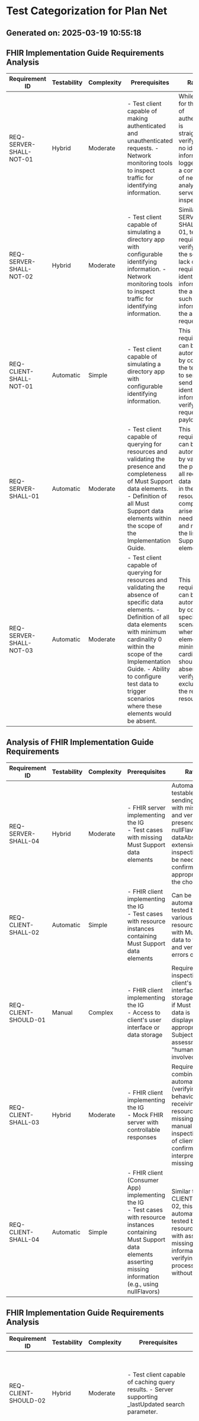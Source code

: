 # Test Categorization for Plan Net

## Generated on: 2025-03-19 10:55:18

## FHIR Implementation Guide Requirements Analysis

| Requirement ID | Testability | Complexity | Prerequisites | Rationale |
|---|---|---|---|---|
| REQ-SERVER-SHALL-NOT-01 | Hybrid | Moderate | - Test client capable of making authenticated and unauthenticated requests. - Network monitoring tools to inspect traffic for identifying information. |  While testing for the absence of authentication is straightforward, verifying that no identifying information is logged requires a combination of network analysis and server-side log inspection. |
| REQ-SERVER-SHALL-NOT-02 | Hybrid | Moderate | - Test client capable of simulating a directory app with configurable identifying information. - Network monitoring tools to inspect traffic for identifying information. | Similar to REQ-SERVER-SHALL-NOT-01, testing requires verifying both the server's lack of requirement for identifying information and the absence of such information in the actual requests. |
| REQ-CLIENT-SHALL-NOT-01 | Automatic | Simple | - Test client capable of simulating a directory app with configurable identifying information. | This requirement can be tested automatically by configuring the test client to send and not send identifying information and verifying the request payload. |
| REQ-SERVER-SHALL-01 | Automatic | Moderate | - Test client capable of querying for resources and validating the presence and completeness of Must Support data elements. - Definition of all Must Support data elements within the scope of the Implementation Guide. | This requirement can be tested automatically by validating the presence of all required data elements in the returned resources. The complexity arises from the need to define and maintain the list of Must Support elements. |
| REQ-SERVER-SHALL-NOT-03 | Automatic | Moderate | - Test client capable of querying for resources and validating the absence of specific data elements. - Definition of all data elements with minimum cardinality 0 within the scope of the Implementation Guide. - Ability to configure test data to trigger scenarios where these elements would be absent. | This requirement can be tested automatically by configuring specific scenarios where data elements with minimum cardinality 0 should be absent and verifying their exclusion from the returned resources. | 


## Analysis of FHIR Implementation Guide Requirements

| Requirement ID | Testability | Complexity | Prerequisites | Rationale |
|---|---|---|---|---|
| REQ-SERVER-SHALL-04 | Hybrid | Moderate | - FHIR server implementing the IG<br>- Test cases with missing Must Support data elements | Automatically testable by sending requests with missing data and verifying the presence of nullFlavors or dataAbsentReason extension. Manual inspection might be needed to confirm the appropriateness of the chosen reason. |
| REQ-CLIENT-SHALL-02 | Automatic | Simple | - FHIR client implementing the IG<br>- Test cases with resource instances containing Must Support data elements | Can be automatically tested by sending various valid resource instances with Must Support data to the client and verifying no errors occur. |
| REQ-CLIENT-SHOULD-01 | Manual | Complex | - FHIR client implementing the IG<br>- Access to client's user interface or data storage | Requires manual inspection of the client's user interface or data storage to confirm if Must Support data is displayed/stored appropriately. Subjective assessment of "human use" is involved. |
| REQ-CLIENT-SHALL-03 | Hybrid | Moderate | - FHIR client implementing the IG<br>- Mock FHIR server with controllable responses | Requires a combination of automated testing (verifying client behavior when receiving resources with missing data) and manual inspection/analysis of client logic to confirm the interpretation of missing data. |
| REQ-CLIENT-SHALL-04 | Automatic | Simple | - FHIR client (Consumer App) implementing the IG<br>- Test cases with resource instances containing Must Support data elements asserting missing information (e.g., using nullFlavors) | Similar to REQ-CLIENT-SHALL-02, this can be automatically tested by sending resource instances with assertions of missing information and verifying the client processes them without errors. | 


## FHIR Implementation Guide Requirements Analysis

| Requirement ID | Testability | Complexity | Prerequisites | Rationale |
|---|---|---|---|---|
| REQ-CLIENT-SHOULD-02 | Hybrid | Moderate | - Test client capable of caching query results. - Server supporting _lastUpdated search parameter. |  - **Automatic:** Can automatically send queries with _lastUpdated filter and verify results. - **Manual:** Requires inspection to confirm client caching mechanism is utilizing the timestamp appropriately. |
| REQ-CLIENT-SHOULD-03 | Hybrid | Moderate | - Test client capable of caching query results. - Server supporting _id queries. | - **Automatic:** Can automatically send periodic _id queries for cached data and verify responses. - **Manual:** Requires inspection to confirm client behavior upon receiving "not found" responses (e.g., data refresh). |
| REQ-SERVER-SHALL-01 | Automatic | Simple | - Test client capable of querying HealthcareService resources. | Straightforward verification by querying for HealthcareService resources and confirming their existence. |
| REQ-SERVER-SHOULD-01 | Manual | Simple | - Access to HealthcareService resources. - Understanding of expected Organization association logic. | Requires inspecting HealthcareService resources to verify the presence and correctness of Organization references, considering the "solo practitioner" exception. |
| REQ-SERVER-SHOULD-02 | Manual | Moderate | - Access to PractitionerRole and OrganizationAffiliation resources. - Understanding of Network linking logic. |  Requires inspecting PractitionerRole and OrganizationAffiliation resources to confirm the presence and correctness of Network references, ensuring alignment with the described logic. | 


## FHIR Implementation Guide Requirement Analysis

| Requirement ID | Testability | Complexity | Prerequisites | Rationale |
|---|---|---|---|---|
| REQ-SERVER-SHOULD-03 | Hybrid | Moderate | Access to PractitionerRole, OrganizationAffiliation, HealthcareServices, Organization, Network, and Location resources. |  Automatic verification of resource presence and linkage is possible. However, manual inspection might be needed to confirm the semantic correctness of the associations. |
| REQ-SERVER-MAY-01 | Automatic | Simple |  N/A | This requirement can be tested automatically by checking if Location resources can have a valid GeoJSON object associated with them. |
| REQ-SERVER-SHALL-01 | Manual | Complex |  Complete list of defined profiles in the Implementation Guide. |  This requires manual verification by comparing the supported profiles against the defined profiles in the IG. |
| REQ-SERVER-SHALL-02 | Hybrid | Complex |  Access to FHIR specification and understanding of RESTful behavior. |  Automated tests can cover standard RESTful operations. However, manual review and specific test cases might be needed for edge cases and complex interactions. |
| REQ-SERVER-SHALL-03 | Automatic | Moderate |  Ability to trigger different request scenarios. |  This can be tested automatically by sending requests that should trigger each specific response class and verifying the returned status code. | 


## Analysis of FHIR Implementation Guide Requirements

| Requirement ID | Testability | Complexity | Prerequisites | Rationale |
|---|---|---|---|---|
| REQ-SERVER-SHALL-04 | Automatic | Simple | - Test client capable of sending JSON requests  - Access to Plan-Net Server endpoint |  Verifying JSON support can be automated by sending a JSON request and checking for a successful response code (e.g., 200 OK). |
| REQ-SERVER-SHALL-05 | Automatic | Simple | - Test client capable of retrieving FHIR resources - Access to Plan-Net Server endpoint |  Automated tests can retrieve resources and assert the presence and correctness of the `meta.profile` attribute. |
| REQ-SERVER-SHALL-06 | Hybrid | Complex | - Test client capable of constructing complex search queries - Comprehensive list of supported search parameters and their combinations - Access to Plan-Net Server endpoint with populated data |  Testing individual search parameters can be automated. However, testing all combinations might be impractical. A hybrid approach using automated tests for common combinations and manual spot-checks for edge cases is recommended. |
| REQ-SERVER-SHALL-07 | Hybrid | Moderate | - Test client capable of constructing chained search queries - List of search parameters with the 'chain' property - Access to Plan-Net Server endpoint with data supporting chained relationships |  Automated tests can verify forward and reverse chaining for each specified parameter. Manual review might be needed to confirm the correctness of chained results in specific scenarios. |
| REQ-SERVER-SHOULD-01 | Automatic | Simple | - Test client capable of sending XML requests - Access to Plan-Net Server endpoint |  Similar to JSON support, XML support can be tested by sending an XML request and verifying the response code. As it's a SHOULD requirement, failure shouldn't be a blocking issue. | 


## FHIR Implementation Guide Requirement Analysis

| Requirement ID | Testability | Complexity | Prerequisites | Rationale |
|---|---|---|---|---|
| REQ-SERVER-SHALL-08 | Automatic | Simple | - Test client capable of sending unauthorized requests  - Server running with authentication enabled |  Verifying HTTP response codes can be automated. Authentication setup is a common prerequisite. |
| REQ-SERVER-SHALL-01 | Automatic | Moderate | - Test client capable of sending search-type and read requests | Requires testing multiple interaction types, increasing complexity slightly. |
| REQ-SERVER-SHOULD-01 | Automatic | Simple | - Test client capable of sending vread requests |  Similar to read interaction testing, but with a specific version request. |
| REQ-SERVER-SHALL-02 | Automatic | Simple | - Test client capable of sending GET requests with specific IDs |  Straightforward resource retrieval by ID. |
| REQ-SERVER-SHOULD-02 | Automatic | Moderate | - Test client capable of sending GET requests with specific IDs and versions |  Similar to retrieving by ID, but includes version parameter, adding complexity. | 


## FHIR Implementation Guide Requirement Analysis

| Requirement ID | Testability | Complexity | Prerequisites | Rationale |
|---|---|---|---|---|
| REQ-SERVER-SHALL-03 | Automatic | Simple | - FHIR Server running  - Test client capable of making GET requests with _include parameters | This requirement involves a specific GET request with a defined parameter. Automated tests can easily construct and execute this request, then validate the response structure. |
| REQ-SERVER-SHALL-04 | Automatic | Moderate | - FHIR Server running  - Test client capable of making GET requests with search parameters  - Pre-existing Organization resource | This requirement involves searching with a specific search parameter. Automated tests can create an Organization resource, use its ID in the search request, and validate the response. |
| REQ-SERVER-SHALL-05 | Automatic | Simple | - FHIR Server running  - Test client capable of making GET requests with search parameters  - Pre-existing Endpoint resource | This requirement involves searching by _id, which is straightforward to test automatically. Tests can create an Endpoint resource, use its ID in the search request, and validate the response. |
| REQ-SERVER-SHALL-06 | Automatic | Simple | - FHIR Server running  - Test client capable of making GET requests with search parameters | This requirement involves searching by _lastUpdated. Automated tests can easily construct a GET request with a valid date/time value for this parameter and validate the response. |
| REQ-SERVER-SHALL-07 | Hybrid | Moderate | - FHIR Server running  - Test client capable of making GET and SEARCH requests  - Understanding of FHIR search-type interaction | This requirement involves verifying support for both 'search-type' and 'read' interactions. While 'read' can be tested automatically, 'search-type' might require manual inspection of CapabilityStatement or conformance documentation alongside automated 'SEARCH' requests. | 


## FHIR Implementation Guide Requirement Analysis

| Requirement ID | Testability | Complexity | Prerequisites | Rationale |
|---|---|---|---|---|
| REQ-SERVER-SHOULD-03 | Hybrid | Simple | FHIR Server supporting vread | While the request can be automated, verifying the content requires manual inspection against the specification. |
| REQ-SERVER-SHALL-08 | Automatic | Simple | FHIR Server with HealthcareService resources | This involves a simple GET request and response code validation (200). |
| REQ-SERVER-SHOULD-04 | Automatic | Moderate | FHIR Server with versioned HealthcareService resources | Requires constructing a specific URL with ID and version, but the validation is automated. |
| REQ-SERVER-SHALL-09 | Automatic | Moderate | FHIR Server with HealthcareService resources and linked resources | Involves multiple GET requests with _includes, but response validation is automated. |
| REQ-SERVER-SHALL-10 | Automatic | Moderate | FHIR Server with HealthcareService resources and reverse-linked resources | Similar to REQ-SERVER-SHALL-09, but with _revincludes, requiring specific data setup. | 


## Analysis of FHIR Implementation Guide Requirements

| Requirement ID | Testability | Complexity | Prerequisites | Rationale |
|---|---|---|---|---|
| REQ-SERVER-SHALL-11 | Automatic | Simple | - FHIR Server running<br>- Test HealthcareService resources with location data | This requirement focuses on a single search parameter and a simple GET request, making it suitable for automated testing. |
| REQ-SERVER-SHALL-12 | Automatic | Simple | - FHIR Server running<br>- Test HealthcareService resources with coverage-area data | Similar to REQ-SERVER-SHALL-11, this requirement can be automatically tested with a specific GET request and pre-populated data. |
| REQ-SERVER-SHALL-13 | Automatic | Simple | - FHIR Server running<br>- Test HealthcareService resources with organization data | This requirement follows the same pattern as the previous two, allowing for straightforward automated testing. |
| REQ-SERVER-SHALL-14 | Automatic | Simple | - FHIR Server running<br>- Test HealthcareService resources with endpoint data | This requirement can be automatically tested by sending a GET request with the specified search parameter and verifying the response. |
| REQ-SERVER-SHALL-15 | Automatic | Simple | - FHIR Server running<br>- Test HealthcareService resources with name data | This requirement can be automatically tested using a GET request with the 'name' search parameter and pre-populated data. | 

**General Notes:**

* All requirements are categorized as "Automatic" because they involve testing specific API endpoints and responses, which can be automated using testing frameworks.
* The complexity is "Simple" for all requirements because they involve single search parameters and basic GET requests.
* Prerequisites for all tests include a running FHIR server and pre-populated test data containing the relevant information (location, coverage-area, organization, endpoint, name) for HealthcareService resources. 


## FHIR Implementation Guide Requirements Analysis

| Requirement ID | Testability | Complexity | Prerequisites | Rationale |
|---|---|---|---|---|
| REQ-SERVER-SHALL-16 | Automatic | Simple | - FHIR Server running<br>- Test HealthcareService resources with different service-category values | The requirement clearly defines the search parameter and expected behavior. Automated tests can send requests with different `service-category` values and verify the response. |
| REQ-SERVER-SHALL-17 | Automatic | Simple | - FHIR Server running<br>- Test HealthcareService resources with different service-type values | Similar to REQ-SERVER-SHALL-16, this requirement is specific and can be tested automatically by sending requests with various `service-type` values. |
| REQ-SERVER-SHALL-18 | Automatic | Simple | - FHIR Server running<br>- Test HealthcareService resources with different specialty values |  This requirement follows the same pattern as the previous two and can be tested automatically using different `specialty` values in the requests. |
| REQ-SERVER-SHALL-19 | Automatic | Simple | - FHIR Server running<br>- Test HealthcareService resources with known IDs | This requirement can be tested automatically by querying for resources with known IDs and verifying the response. |
| REQ-SERVER-SHALL-20 | Automatic | Moderate | - FHIR Server running<br>- Test HealthcareService resources with different lastUpdated timestamps<br>- Ability to manipulate resource timestamps for testing | This requirement can be tested automatically, but requires the ability to control and manipulate the `_lastUpdated` timestamp of test resources to ensure accurate verification. | 


## FHIR Implementation Guide Requirement Analysis

| Requirement ID | Testability | Complexity | Prerequisites | Rationale |
|---|---|---|---|---|
| REQ-SERVER-SHALL-21 | Automatic | Simple | - FHIR Server running  - Test client capable of sending search-type and read requests | This requirement focuses on standard FHIR interactions (search-type, read) which can be tested automatically. |
| REQ-SERVER-SHOULD-05 | Automatic | Simple | - FHIR Server running  - Test client capable of sending vread requests | Similar to the previous requirement, this one focuses on a standard FHIR interaction (vread) and can be tested automatically. |
| REQ-SERVER-SHALL-22 | Automatic | Simple | - FHIR Server running  - Test client capable of sending GET requests  - Pre-existing InsurancePlan resource with known ID | This requirement specifies a concrete GET request format for retrieving a resource by ID, making it suitable for automated testing. |
| REQ-SERVER-SHOULD-06 | Automatic | Moderate | - FHIR Server running  - Test client capable of sending GET requests  - Pre-existing InsurancePlan resource with known ID and version | Similar to the previous requirement, but includes version in the request, slightly increasing complexity. |
| REQ-SERVER-SHALL-23 | Automatic | Complex | - FHIR Server running  - Test client capable of sending GET requests with _includes  - Pre-existing InsurancePlan resources with related resources (administered-by, owned-by, coverage-area) | This requirement involves testing _includes functionality, which requires setting up relationships between resources, making it more complex. | 


## Analysis of FHIR Implementation Guide Requirements

| Requirement ID | Testability | Complexity | Prerequisites | Rationale |
|---|---|---|---|---|
| REQ-SERVER-SHALL-24 | Automatic | Simple | - FHIR Server running<br>- Test data with InsurancePlan resources and varying `administered-by` values | This requirement involves a simple GET request with a search parameter. Automated tests can easily construct the request and verify the response. |
| REQ-SERVER-SHALL-25 | Automatic | Simple | - FHIR Server running<br>- Test data with InsurancePlan resources and varying `owned-by` values | Similar to REQ-SERVER-SHALL-24, this involves a straightforward GET request with a different search parameter. |
| REQ-SERVER-SHALL-26 | Automatic | Moderate | - FHIR Server running<br>- Test data with InsurancePlan resources and varying `coverage-area` values<br>- Understanding of FHIR Location resources and their representation in search parameters | This involves a GET request with a reference parameter. The complexity arises from ensuring the test data includes valid FHIR Location resources and correctly uses their references in the search parameter. |
| REQ-SERVER-SHALL-27 | Automatic | Simple | - FHIR Server running<br>- Test data with InsurancePlan resources and varying `name` values | This involves a simple GET request with a string-based search parameter. Automated tests can easily handle this. |
| REQ-SERVER-SHALL-28 | Automatic | Moderate | - FHIR Server running<br>- Test data with InsurancePlan resources and varying `plan-type` values<br>- Understanding of FHIR CodeableConcept and its representation in search parameters | This involves a GET request with a token-based search parameter. The complexity arises from constructing the search parameter correctly using the `system` and `code` components of the CodeableConcept. | 

**Note:** 

* This analysis assumes the existence of suitable testing frameworks and tools for FHIR.
* The "Complexity" assessment is relative and might vary depending on the specific testing tools and infrastructure used.
* While these requirements are categorized as "Automatic," manual review of test results and edge case handling might still be necessary. 


## Analysis of FHIR Implementation Guide Requirements

| Requirement ID | Testability | Complexity | Prerequisites | Rationale |
|---|---|---|---|---|
| REQ-SERVER-SHALL-29 | Automatic | Simple | - Test FHIR server endpoint<br>- Valid InsurancePlan resource with identifier | This requirement focuses on a simple GET request with an identifier parameter. Automated tests can easily construct the request and verify the response. |
| REQ-SERVER-SHALL-30 | Automatic | Simple | - Test FHIR server endpoint<br>- Valid InsurancePlan resource with _id | Similar to REQ-SERVER-SHALL-29, this involves a simple GET request with an _id parameter, making it suitable for automated testing. |
| REQ-SERVER-SHALL-31 | Automatic | Simple | - Test FHIR server endpoint<br>- Valid InsurancePlan resource with _lastUpdated | This requirement can be tested automatically by constructing a GET request with a valid _lastUpdated parameter and verifying the response. |
| REQ-SERVER-SHALL-32 | Automatic | Simple | - Test FHIR server endpoint<br>- Valid InsurancePlan resource with type | Similar to previous requirements, this involves a simple GET request with a type parameter, making it suitable for automated testing. |
| REQ-SERVER-SHALL-01 | Hybrid | Moderate | - Test FHIR server endpoint<br>- Access to server's CapabilityStatement | This requirement involves verifying the presence of a specific profile in the server's CapabilityStatement. While the presence can be checked automatically, confirming adherence to the profile might require manual inspection or more complex automated validation against the profile definition. | 


## FHIR Implementation Guide Requirement Analysis: Location Resource

| Requirement ID | Testability | Complexity | Prerequisites | Rationale |
|---|---|---|---|---|
| REQ-SERVER-SHALL-02 | Automatic | Simple | FHIR Server running, Test client capable of sending search-type and read requests | This requirement focuses on standard FHIR interactions and can be tested by sending specific requests and verifying the response codes. |
| REQ-SERVER-SHOULD-01 | Automatic | Simple | FHIR Server running, Test client capable of sending vread requests | Similar to REQ-SERVER-SHALL-02, this focuses on a standard FHIR interaction (vread) and can be tested automatically. |
| REQ-SERVER-SHALL-03 | Automatic | Simple | FHIR Server running, Test client capable of sending GET requests, Existing Location resource with known ID | This requirement can be tested by sending a GET request to the specified endpoint with a known Location ID and verifying the response code and content. |
| REQ-SERVER-SHOULD-02 | Automatic | Moderate | FHIR Server running, Test client capable of sending GET requests, Existing Location resource with known ID and version ID | Similar to REQ-SERVER-SHALL-03, but requires knowledge of a specific version ID for the Location resource. |
| REQ-SERVER-SHALL-04 | Automatic | Moderate | FHIR Server running, Test client capable of sending GET requests with _includes parameter | This requirement can be tested by sending GET requests with the specified _includes parameters and verifying the response code and the presence of the included resources. | 


## FHIR Implementation Guide Requirement Analysis

| Requirement ID | Testability | Complexity | Prerequisites | Rationale |
|---|---|---|---|---|
| REQ-SERVER-SHALL-05 | Automatic | Moderate | - FHIR Server running<br>- Test data with Locations and related resources | This requirement specifies concrete API calls with _revincludes, allowing for automated testing of response structure and content. |
| REQ-SERVER-SHALL-06 | Automatic | Complex | - FHIR Server running<br>- Test data with Locations and diverse search parameters | This requirement lists specific search parameters and their expected behavior, enabling automated tests for each parameter with various valid and invalid inputs. |
| REQ-SERVER-SHALL-07 | Manual | Simple | - FHIR Server CapabilityStatement | This requirement mandates support for specific profiles, requiring manual inspection of the CapabilityStatement to verify the presence of declared profiles. |
| REQ-SERVER-SHALL-08 | Automatic | Simple | - FHIR Server running | This requirement specifies support for standard interactions (search-type, read) on the Organization resource, which can be tested automatically by attempting the operations. |
| REQ-SERVER-SHOULD-03 | Automatic | Simple | - FHIR Server running | Similar to REQ-SERVER-SHALL-08, this requirement focuses on the "vread" interaction and can be tested automatically by attempting the operation. Note: "SHOULD" implies flexibility in implementation, so test failure might not be a strict violation. | 


## FHIR Implementation Guide Requirement Analysis: Organization Resource

| Requirement ID | Testability | Complexity | Prerequisites | Rationale |
|---|---|---|---|---|
| REQ-SERVER-SHALL-09 | Automatic | Simple | - FHIR Server running  - Valid Organization resource ID | This requirement involves a simple GET request with a known resource ID. Automated tests can easily execute the request and verify the response status code (200) and resource type. |
| REQ-SERVER-SHOULD-04 | Automatic | Moderate | - FHIR Server running - Valid Organization resource ID - Existing Organization resource with version history | This requirement involves a GET request with a specific version ID. Automated tests can retrieve a resource, capture its version ID, and then attempt to retrieve that specific version. Verification includes checking the response status code (200) and the returned resource's metadata. |
| REQ-SERVER-SHALL-10 | Automatic | Moderate | - FHIR Server running - Valid Organization resource with populated references for each _include | This requirement involves multiple GET requests with different _include parameters. Automated tests can execute each request and verify the response status code (200) and the presence of included resources in the response bundle. |
| REQ-SERVER-SHALL-11 | Automatic | Complex | - FHIR Server running - Valid Organization resource with corresponding resources for each _revinclude | This requirement involves multiple GET requests with different _revinclude parameters. Automated tests can execute each request and verify the response status code (200) and the presence of reversely included resources in the response bundle. The complexity arises from ensuring the existence and proper linking of resources for each _revinclude. | 

